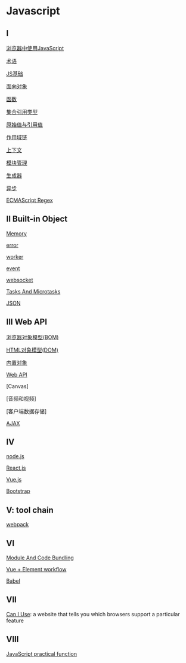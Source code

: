 # Javascript

## I

[浏览器中使用JavaScript](javascript-using.md)

[术语](javascript-terms.md)

[JS基础](javascript-foundation.md)

[面向对象](javascript-object-oriented.md)

[函数](javascript-function.md)

[集合引用类型](javascript-集合引用类型.md)

[原始值与引用值](javascript-variable-copy-and-reference.md)

[作用域链](javascript-scope-chain.md)

[上下文](javascript-context.md)

[模块管理](javascript-module.md)

[生成器](javascript-iteration.md)

[异步](javascript-async.md)

[ECMAScript Regex](ecmascript-regex.md)

## II Built-in Object

[Memory](javascript-memory-management.md)

[error](javascript-error.md)

[worker](javascript-worker.md)

[event](javascript-event.md)

[websocket](javascript-websocket.md)

[Tasks And Microtasks](javascript-tasks-and-microtasks.md)

[JSON](/sorted/javascript/javascript-json.md)

## III Web API

[浏览器对象模型(BOM)](javascript-bom.md)

[HTML对象模型(DOM)](../sorted/javascript/javascript-dom.md)

[内置对象](javascript-built-in-object.md)

[Web API](../sorted/javascript/javascript-server-api.md)

[Canvas]

[音频和视频]

[客户端数据存储]

[AJAX](/sorted/javascript/javascript-ajax.md)

## IV

[node.js](nodejs.md)

[React.js](react.md)

[Vue.js](vue.md)

[Bootstrap](/sorted/javascript/bootstrap.md)

## V: tool chain

[webpack](/sorted/javascript/webpack.md)

## VI

[Module And Code Bundling](javascript-module-and-code-bundling.md)

[Vue + Element workflow](/sorted/javascript/vue-element-ui-workflow.md)

[Babel](/sorted/javascript/babel.md)

## VII

[Can I Use](https://caniuse.com/): a website that tells you which browsers support a particular feature

## VIII

[JavaScript practical function](/sorted/javascript/javascript-practical-function.md)
